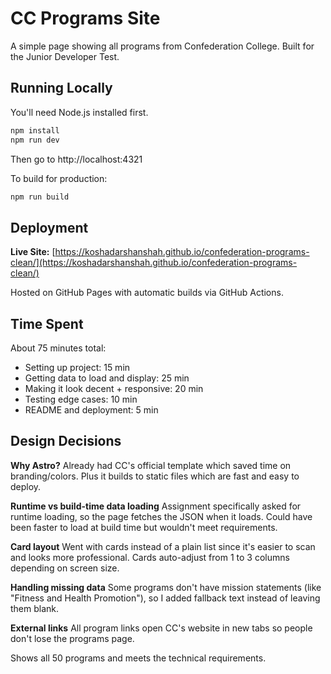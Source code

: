 # CC Programs Site

A simple page showing all programs from Confederation College. Built for the Junior Developer Test.

## Running Locally

You'll need Node.js installed first.

```bash
npm install
npm run dev
```

Then go to http://localhost:4321

To build for production:
```bash
npm run build
```

## Deployment

**Live Site:** [https://koshadarshanshah.github.io/confederation-programs-clean/](https://koshadarshanshah.github.io/confederation-programs-clean/)

Hosted on GitHub Pages with automatic builds via GitHub Actions.

## Time Spent

About 75 minutes total:
- Setting up project: 15 min
- Getting data to load and display: 25 min  
- Making it look decent + responsive: 20 min
- Testing edge cases: 10 min
- README and deployment: 5 min

## Design Decisions

**Why Astro?**
Already had CC's official template which saved time on branding/colors. Plus it builds to static files which are fast and easy to deploy.

**Runtime vs build-time data loading**
Assignment specifically asked for runtime loading, so the page fetches the JSON when it loads. Could have been faster to load at build time but wouldn't meet requirements.

**Card layout**
Went with cards instead of a plain list since it's easier to scan and looks more professional. Cards auto-adjust from 1 to 3 columns depending on screen size.

**Handling missing data**
Some programs don't have mission statements (like "Fitness and Health Promotion"), so I added fallback text instead of leaving them blank.

**External links**
All program links open CC's website in new tabs so people don't lose the programs page.

Shows all 50 programs and meets the technical requirements.
